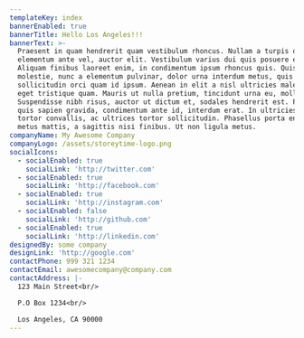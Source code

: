 ```yaml
---
templateKey: index
bannerEnabled: true
bannerTitle: Hello Los Angeles!!!
bannerText: >-
  Praesent in quam hendrerit quam vestibulum rhoncus. Nullam a turpis ornare,
  elementum ante vel, auctor elit. Vestibulum varius dui quis posuere euismod.
  Aliquam finibus laoreet enim, in condimentum ipsum rhoncus quis. Quisque
  molestie, nunc a elementum pulvinar, dolor urna interdum metus, quis
  sollicitudin orci quam id ipsum. Aenean in elit a nisl ultricies malesuada
  eget tristique quam. Mauris ut nulla pretium, tincidunt urna eu, mollis diam.
  Suspendisse nibh risus, auctor ut dictum et, sodales hendrerit est. Phasellus
  quis sapien gravida, condimentum ante id, interdum erat. In ultricies diam in
  tortor convallis, ac ultrices tortor sollicitudin. Phasellus porta enim et
  metus mattis, a sagittis nisi finibus. Ut non ligula metus.
companyName: My Awesome Company
companyLogo: /assets/storeytime-logo.png
socialIcons:
  - socialEnabled: true
    socialLink: 'http://twitter.com'
  - socialEnabled: true
    socialLink: 'http://facebook.com'
  - socialEnabled: true
    socialLink: 'http://instagram.com'
  - socialEnabled: false
    socialLink: 'http://github.com'
  - socialEnabled: true
    socialLink: 'http://linkedin.com'
designedBy: some company
designLink: 'http://google.com'
contactPhone: 999 321 1234
contactEmail: awesomecompany@company.com
contactAddress: |-
  123 Main Street<br/>

  P.O Box 1234<br/>

  Los Angeles, CA 90000
---
```


